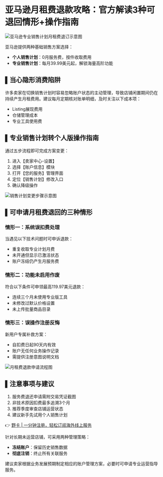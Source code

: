# 亚马逊月租费退款攻略：官方解读3种可退回情形+操作指南

![亚马逊专业销售计划月租费退订示意图](https://bbtdd.com/wp-content/uploads/img/41474117075.webp)

亚马逊提供两种基础销售方案选择：
- **个人销售计划**：0月服务费，按件收取费用
- **专业销售计划**：每月39.99美元起，解锁海量高阶功能

## ▌当心隐形消费陷阱
许多卖家在切换销售计划时容易忽略账户状态的主动管理，导致店铺闲置期间仍在持续产生月租费用。建议每月定期核对账单明细，及时关注以下成本项：
- Listing展现费用
- 仓储管理成本
- 专业工具使用费

## ▌专业销售计划转个人版操作指南
通过五步流程即可完成方案变更：

1. 进入【卖家中心-设置】 
2. 选择【账户信息】模块
3. 打开【您的服务】管理界面
4. 定位【销售计划】修改入口
5. 确认降级操作

![销售计划变更步骤示意图](https://bbtdd.com/wp-content/uploads/img/374313481.webp)

## ▌可申请月租费退回的三种情形

### 情形一：系统误扣费处理
当遇见以下技术问题时可申诉退款：
- 重复收取专业计划月费
- 未开通但显示已激活状态
- 账户冻结仍产生月服务费

### 情形二：功能未启用作废
符合以下条件可申领最高119.97美元退款：
- 连续三个月未使用专业版工具
- 未修改过默认价格设置
- 未上传批量商品目录

### 情形三：误操作注册反悔
新用户专属补救方案：
- 自扣费日起90天内有效
- 账户无任何业务操作记录
- 需提供注册意图说明文档

![月租费退款申请流程图](https://bbtdd.com/wp-content/uploads/img/062063835448733.webp)

## ▌注意事项与建议
1. 服务费退还申请需附交易凭证截图
2. 非技术原因扣费最多追溯3个月
3. 推荐季度审查店铺运营状态
4. 建议新手先试用个人销售计划

👉 [野卡 | 一分钟注册，轻松订阅海外线上服务](https://bbtdd.com/yeka)

针对长期未运营店铺，可采用两种管理策略：
- **冻结账户**：保留历史销售数据
- **彻底注销**：终止所有关联服务

建议卖家根据业务发展预期制定相应的账户管理方案，必要时可申请专业运营指导服务。